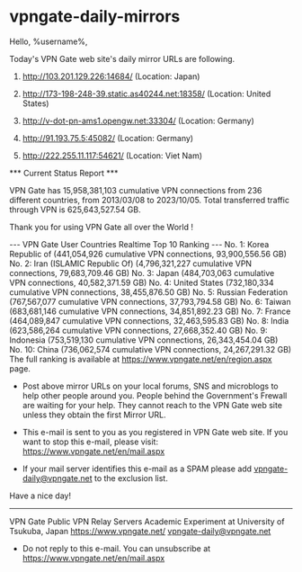 # vpngate-daily-mirrors

Hello, %username%,

Today's VPN Gate web site's daily mirror URLs are following.

1. http://103.201.129.226:14684/
   (Location: Japan)

2. http://173-198-248-39.static.as40244.net:18358/
   (Location: United States)

3. http://v-dot-pn-ams1.opengw.net:33304/
   (Location: Germany)

4. http://91.193.75.5:45082/
   (Location: Germany)

5. http://222.255.11.117:54621/
   (Location: Viet Nam)


*** Current Status Report ***

VPN Gate has 15,958,381,103 cumulative VPN connections from 236 different countries, from 2013/03/08 to 2023/10/05.
Total transferred traffic through VPN is 625,643,527.54 GB.

Thank you for using VPN Gate all over the World !


--- VPN Gate User Countries Realtime Top 10 Ranking ---
No. 1: Korea Republic of (441,054,926 cumulative VPN connections, 93,900,556.56 GB)
No. 2: Iran (ISLAMIC Republic Of) (4,796,321,227 cumulative VPN connections, 79,683,709.46 GB)
No. 3: Japan (484,703,063 cumulative VPN connections, 40,582,371.59 GB)
No. 4: United States (732,180,334 cumulative VPN connections, 38,455,876.50 GB)
No. 5: Russian Federation (767,567,077 cumulative VPN connections, 37,793,794.58 GB)
No. 6: Taiwan (683,681,146 cumulative VPN connections, 34,851,892.23 GB)
No. 7: France (464,089,847 cumulative VPN connections, 32,463,595.83 GB)
No. 8: India (623,586,264 cumulative VPN connections, 27,668,352.40 GB)
No. 9: Indonesia (753,519,130 cumulative VPN connections, 26,343,454.04 GB)
No. 10: China (736,062,574 cumulative VPN connections, 24,267,291.32 GB)
The full ranking is available at https://www.vpngate.net/en/region.aspx page.


* Post above mirror URLs on your local forums, SNS and microblogs
  to help other people around you.
  People behind the Government's Frewall are waiting for your help.
  They cannot reach to the VPN Gate web site
  unless they obtain the first Mirror URL.

* This e-mail is sent to you as you registered in VPN Gate web site.
  If you want to stop this e-mail, please visit:
  https://www.vpngate.net/en/mail.aspx

* If your mail server identifies this e-mail as a SPAM
  please add vpngate-daily@vpngate.net to the exclusion list.

Have a nice day!

------------------------------------------------------
VPN Gate Public VPN Relay Servers
Academic Experiment at University of Tsukuba, Japan
https://www.vpngate.net/
vpngate-daily@vpngate.net
* Do not reply to this e-mail.
  You can unsubscribe at https://www.vpngate.net/en/mail.aspx


